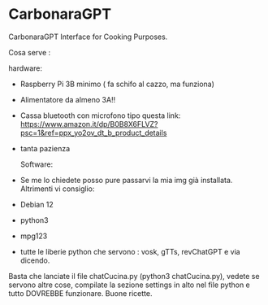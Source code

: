 # CarbonaraGPT
CarbonaraGPT Interface for Cooking Purposes.


Cosa serve :

hardware: 
- Raspberry Pi 3B minimo ( fa  schifo al cazzo, ma funziona)
- Alimentatore da almeno 3A!!
- Cassa bluetooth con microfono tipo questa  link: https://www.amazon.it/dp/B0B8X6FLVZ?psc=1&ref=ppx_yo2ov_dt_b_product_details
- tanta pazienza

  Software:
- Se me lo chiedete posso pure passarvi la mia img già installata.
Altrimenti vi consiglio:
- Debian 12
- python3
- mpg123
- tutte le liberie python che servono : vosk, gTTs, revChatGPT e via dicendo.


Basta che lanciate il file chatCucina.py (python3 chatCucina.py), vedete se servono altre cose, compilate la sezione settings in alto nel file python e tutto DOVREBBE funzionare.
Buone ricette.
